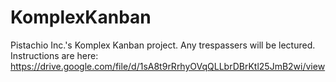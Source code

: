 # KomplexKanban
Pistachio Inc.'s Komplex Kanban project. Any trespassers will be lectured.
Instructions are here: https://drive.google.com/file/d/1sA8t9rRrhyOVqQLLbrDBrKtl25JmB2wi/view
